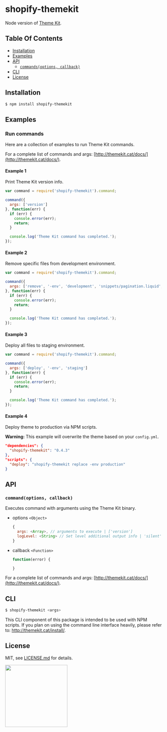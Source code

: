 # shopify-themekit

Node version of [Theme Kit](http://themekit.cat/).

## Table Of Contents

- [Installation](#installation)
- [Examples](#examples)
- [API](#api)
    + [`commands(options, callback)`](#themekitcommandsargs)
- [CLI](#cli)
- [License](http://github.com/Shopify/node-themekit/blob/master/LICENSE.md)

## Installation

```bash
$ npm install shopify-themekit
```

## Examples

### Run commands

Here are a collection of examples to run Theme Kit commands.

For a complete list of commands and args: [http://themekit.cat/docs/](http://themekit.cat/docs/).

#### Example 1

Print Theme Kit version info.

```javascript
var command = require('shopify-themekit').command;

command({
  args: ['version']
}, function(err) {
  if (err) {
    console.error(err);
    return;
  }

  console.log('Theme Kit command has completed.');
});
```

#### Example 2

Remove specific files from development environment.

```javascript
var command = require('shopify-themekit').command;

command({
  args: ['remove', '-env', 'development', 'snippets/pagination.liquid', 'snippets/date.liquid']
}, function(err) {
  if (err) {
    console.error(err);
    return;
  }

  console.log('Theme Kit command has completed.');
});
```

#### Example 3

Deploy all files to staging environment.

```javascript
var command = require('shopify-themekit').command;

command({
  args: ['deploy', '-env', 'staging']
}, function(err) {
  if (err) {
    console.error(err);
    return;
  }

  console.log('Theme Kit command has completed.');
});
```

#### Example 4

Deploy theme to production via NPM scripts.

**Warning:** This example will overwrite the theme based on your `config.yml`.

```json
"dependencies": {
  "shopify-themekit": "0.4.3"
},
"scripts": {
  "deploy": "shopify-themekit replace -env production"
}
```

## API

### `command(options, callback)`

Executes command with arguments using the Theme Kit binary.

- options `<Object>`

  ```javascript
  {
    args: <Array>, // arguments to execute | ['version']
    logLevel: <String> // Set level additional output info | 'silent', 'error', 'all', 'silly'
  }
  ```

- callback `<Function>`

  ```javascript
  function(error) {

  }
  ```

For a complete list of commands and args: [http://themekit.cat/docs/](http://themekit.cat/docs/).

## CLI

```bash
$ shopify-themekit <args>
```

This CLI component of this package is intended to be used with NPM scripts. If you plan on using the command line interface heavily, please refer to: http://themekit.cat/install/.

## License

MIT, see [LICENSE.md](http://github.com/Shopify/node-themekit/blob/master/LICENSE.md) for details.

<img src="https://cdn.shopify.com/shopify-marketing_assets/builds/19.0.0/shopify-full-color-black.svg" width="200" />
